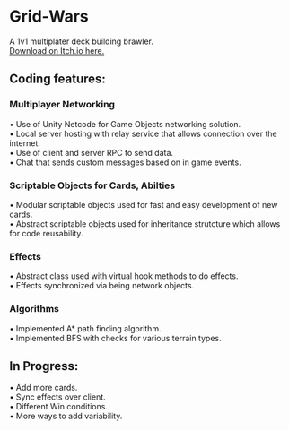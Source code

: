 # Grid-Wars
A 1v1 multiplater deck building brawler.<br>
[Download on Itch.io here.](https://tdavies.itch.io/grid-wars)

## Coding features:
### Multiplayer Networking
• Use of Unity Netcode for Game Objects networking solution.<br>
• Local server hosting with relay service that allows connection over the internet.<br>
• Use of client and server RPC to send data.<br>
• Chat that sends custom messages based on in game events. <br>

### Scriptable Objects for Cards, Abilties
• Modular scriptable objects used for fast and easy development of new cards.<br>
• Abstract scriptable objects used for inheritance strutcture which allows for code reusability.

### Effects
• Abstract class used with virtual hook methods to do effects.<br>
• Effects synchronized via being network objects.

### Algorithms
• Implemented A* path finding algorithm.<br>
• Implemented BFS with checks for various terrain types.<br>

## In Progress:
• Add more cards. <br>
• Sync effects over client. <br>
• Different Win conditions. <br>
• More ways to add variability. <br>





